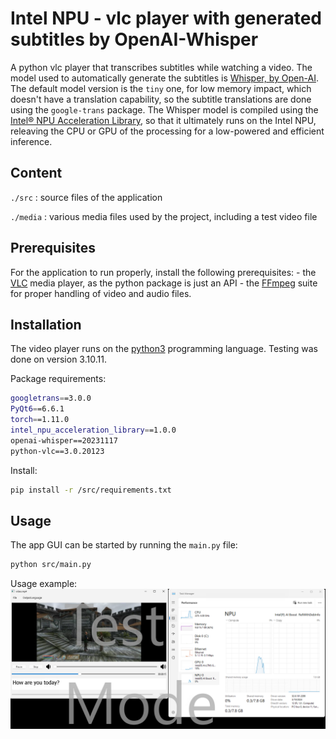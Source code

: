 # Intel NPU - vlc player with generated subtitles by OpenAI-Whisper  

A python vlc player that transcribes subtitles while watching a video. The model used to automatically generate the subtitles is [Whisper, by Open-AI](https://openai.com/index/whisper). The default model version is the `tiny` one, for low memory impact, which doesn't have a translation capability, so the subtitle translations are done using the `google-trans` package. 
The Whisper model is compiled using the [Intel® NPU Acceleration Library](https://github.com/intel/intel-npu-acceleration-library), so that it ultimately runs on the Intel NPU, releaving the CPU or GPU of the processing for a low-powered and efficient inference.

## Content

`./src` : source files of the application

`./media` : various media files used by the project, including a test video file

## Prerequisites

For the application to run properly, install the following prerequisites:
    - the [VLC](https://www.videolan.org/) media player, as the python package is just an API
    - the [FFmpeg](https://ffmpeg.org/) suite for proper handling of video and audio files.

## Installation
The video player runs on the [python3](https://www.python.org/downloads/) programming language. Testing was done on version 3.10.11.

Package requirements:
```bash
googletrans==3.0.0
PyQt6==6.6.1
torch==1.11.0
intel_npu_acceleration_library==1.0.0
openai-whisper==20231117
python-vlc==3.0.20123
```

Install:
```bash
pip install -r /src/requirements.txt

```

## Usage

The app GUI can be started by running the `main.py` file:

```bash
python src/main.py
```

Usage example:
![alt text](./media/run_example.png)
